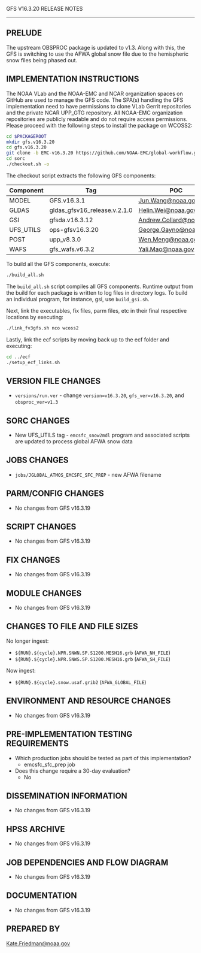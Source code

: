 GFS V16.3.20 RELEASE NOTES

-------
PRELUDE
-------

The upstream OBSPROC package is updated to v1.3. Along with this, the GFS is switching to use the AFWA global snow file due to the hemispheric snow files being phased out.

IMPLEMENTATION INSTRUCTIONS
---------------------------

The NOAA VLab and the NOAA-EMC and NCAR organization spaces on GitHub are used to manage the GFS code.  The SPA(s) handling the GFS implementation need to have permissions to clone VLab Gerrit repositories and the private NCAR UPP_GTG repository.  All NOAA-EMC organization repositories are publicly readable and do not require access permissions.  Please proceed with the following steps to install the package on WCOSS2:

```bash
cd $PACKAGEROOT
mkdir gfs.v16.3.20
cd gfs.v16.3.20
git clone -b EMC-v16.3.20 https://github.com/NOAA-EMC/global-workflow.git .
cd sorc
./checkout.sh -o
```

The checkout script extracts the following GFS components:

| Component | Tag         | POC               |
| --------- | ----------- | ----------------- |
| MODEL     | GFS.v16.3.1   | Jun.Wang@noaa.gov |
| GLDAS     | gldas_gfsv16_release.v.2.1.0 | Helin.Wei@noaa.gov |
| GSI       | gfsda.v16.3.12 | Andrew.Collard@noaa.gov |
| UFS_UTILS | ops-gfsv16.3.20 | George.Gayno@noaa.gov |
| POST      | upp_v8.3.0 | Wen.Meng@noaa.gov |
| WAFS      | gfs_wafs.v6.3.2 | Yali.Mao@noaa.gov |

To build all the GFS components, execute:
```bash
./build_all.sh
```
The `build_all.sh` script compiles all GFS components. Runtime output from the build for each package is written to log files in directory logs. To build an individual program, for instance, gsi, use `build_gsi.sh`.

Next, link the executables, fix files, parm files, etc in their final respective locations by executing:
```bash
./link_fv3gfs.sh nco wcoss2
```

Lastly, link the ecf scripts by moving back up to the ecf folder and executing:
```bash
cd ../ecf
./setup_ecf_links.sh
```
VERSION FILE CHANGES
--------------------

* `versions/run.ver` - change `version=v16.3.20`, `gfs_ver=v16.3.20`, and `obsproc_ver=v1.3`

SORC CHANGES
------------

* New UFS_UTILS tag - `emcsfc_snow2mdl` program and associated scripts are updated to process global AFWA snow data

JOBS CHANGES
------------

* `jobs/JGLOBAL_ATMOS_EMCSFC_SFC_PREP` - new AFWA filename

PARM/CONFIG CHANGES
-------------------

* No changes from GFS v16.3.19

SCRIPT CHANGES
--------------

* No changes from GFS v16.3.19

FIX CHANGES
-----------

* No changes from GFS v16.3.19

MODULE CHANGES
--------------

* No changes from GFS v16.3.19

CHANGES TO FILE AND FILE SIZES
------------------------------

No longer ingest:
* `${RUN}.${cycle}.NPR.SNWN.SP.S1200.MESH16.grb` (`AFWA_NH_FILE`)
* `${RUN}.${cycle}.NPR.SNWS.SP.S1200.MESH16.grb` (`AFWA_SH_FILE`)

Now ingest:
* `${RUN}.${cycle}.snow.usaf.grib2` (`AFWA_GLOBAL_FILE`)

ENVIRONMENT AND RESOURCE CHANGES
--------------------------------

* No changes from GFS v16.3.19

PRE-IMPLEMENTATION TESTING REQUIREMENTS
---------------------------------------

* Which production jobs should be tested as part of this implementation?
  * emcsfc_sfc_prep job
* Does this change require a 30-day evaluation?
  * No

DISSEMINATION INFORMATION
-------------------------

* No changes from GFS v16.3.19

HPSS ARCHIVE
------------

* No changes from GFS v16.3.19

JOB DEPENDENCIES AND FLOW DIAGRAM
---------------------------------

* No changes from GFS v16.3.19

DOCUMENTATION
-------------

* No changes from GFS v16.3.19

PREPARED BY
-----------
Kate.Friedman@noaa.gov
